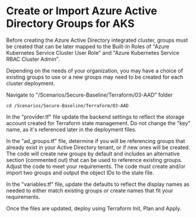# Create or Import Azure Active Directory Groups for AKS
Before creating the Azure Active Directory integrated cluster, groups must be created that can be later mapped to the Built-In Roles of "Azure Kubernetes Service Cluster User Role" and "Azure Kubernetes Service RBAC Cluster Admin".

Depending on the needs of your organization, you may have a choice of existing groups to use or a new groups may need to be created for each cluster deployment.  

Navigate to "/Scenarios/Secure-Baseline/Terraform/03-AAD" folder
```
cd /Scenarios/Secure-Baseline/Terraform/03-AAD
```

In the "provider.tf" file update the backend settings to reflect the storage account created for Terraform state management.  Do not change the "key" name, as it's referenced later in the deployment files. 

In the "ad_groups.tf" file, determine if you will be referencing groups that already exist in your Active Directory tenant, or if new ones will be created.  The code will create new groups by default and includes an alternative section (commented out) that can be used to reference existing groups. Adjust the code to meet your requirements. The code must create and/or import two groups and output the object IDs to the state file. 

In the "variables.tf" file, update the defaults to reflect the display names as needed to either match existing groups or create names that fit your requirements.  

Once the files are updated, deploy using Terraform Init, Plan and Apply. 



